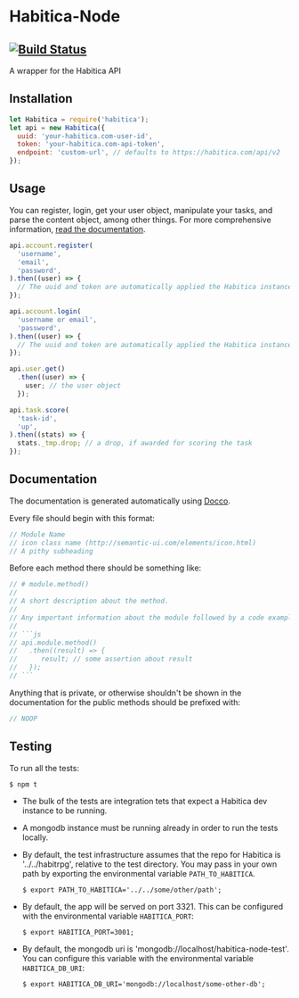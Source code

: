 # Habitica-Node
[![Build Status](https://travis-ci.org/crookedneighbor/habitica-node.svg?branch=master)](https://travis-ci.org/crookedneighbor/habitica-node)
---

A wrapper for the Habitica API

## Installation

```js
let Habitica = require('habitica');
let api = new Habitica({
  uuid: 'your-habitica.com-user-id',
  token: 'your-habitica.com-api-token',
  endpoint: 'custom-url', // defaults to https://habitica.com/api/v2
});
```

## Usage

You can register, login, get your user object, manipulate your tasks, and parse the content object, among other things. For more comprehensive information, [read the documentation](http://crookedneighbor.github.io/habitica-node/docs/).

```js
api.account.register(
  'username',
  'email',
  'password',
).then((user) => {
  // The uuid and token are automatically applied the Habitica instance
});

api.account.login(
  'username or email',
  'password',
).then((user) => {
  // The uuid and token are automatically applied the Habitica instance
});

api.user.get()
  .then((user) => {
    user; // the user object
  });

api.task.score(
  'task-id',
  'up',
).then((stats) => {
  stats._tmp.drop; // a drop, if awarded for scoring the task
});
```

## Documentation

The documentation is generated automatically using [Docco](https://jashkenas.github.io/docco/).

Every file should begin with this format:

```js
// Module Name
// icon class name (http://semantic-ui.com/elements/icon.html)
// A pithy subheading
```

Before each method there should be something like:

```js
// # module.method()
//
// A short description about the method.
//
// Any important information about the module followed by a code example for how this method would be used.
//
// ```js
// api.module.method()
//   .then((result) => {
//      result; // some assertion about result
//   });
// ```
```

Anything that is private, or otherwise shouldn't be shown in the documentation for the public methods should be prefixed with:

```js
// NOOP
```

## Testing

To run all the tests:

```
$ npm t
```

* The bulk of the tests are integration tets that expect a Habitica dev instance to be running.

* A mongodb instance must be running already in order to run the tests locally.

* By default, the test infrastructure assumes that the repo for Habitica is '../../habitrpg', relative to the test directory. You may pass in your own path by exporting the environmental variable `PATH_TO_HABITICA`.

  ```
  $ export PATH_TO_HABITICA='../../some/other/path';
  ```

* By default, the app will be served on port 3321. This can be configured with the environmental variable `HABITICA_PORT`:

  ```
  $ export HABITICA_PORT=3001;
  ```

* By default, the mongodb uri is 'mongodb://localhost/habitica-node-test'. You can configure this variable with the environmental variable `HABITICA_DB_URI`:

  ```
  $ export HABITICA_DB_URI='mongodb://localhost/some-other-db';
  ```
